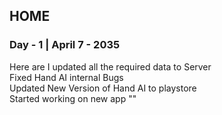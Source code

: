 ## HOME

### Day - 1 | April 7 - 2035
Here are I updated all the required data to Server <br> 
Fixed Hand AI internal Bugs<br>
Updated New Version of Hand AI to playstore<br>
Started working on new app ""<br>

